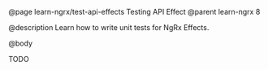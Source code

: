 @page learn-ngrx/test-api-effects Testing API Effect
@parent learn-ngrx 8

@description Learn how to write unit tests for NgRx Effects.

@body

TODO